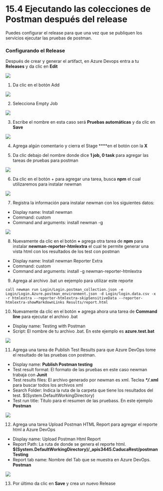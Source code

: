 # 15.4 Ejecutando las colecciones de Postman después del release

Puedes configurar el release para que una vez que se publiquen los servicios ejecutar las pruebas de postman.

### Configurando el Release

Después de crear y generar el artifact, en Azure Devops entra a tu **Releases** y da clic en **Edit**

![](../.gitbook/assets/image%20%28142%29.png)

1. Da clic en el botón Add

![](../.gitbook/assets/image%20%28243%29.png)

2. Selecciona Empty Job

![](../.gitbook/assets/image%20%28138%29.png)

3. Escribe el nombre en esta caso será **Pruebas automáticas** y da clic en **Save**

![](../.gitbook/assets/image%20%28356%29.png)

4. Agrega algún comentario y cierra el Stage ****en el botón con la **X**

5. Da clic debajo del nombre donde dice **1 job, 0 task** para agregar las tareas de pruebas para postman

![](../.gitbook/assets/image%20%2851%29.png)

6. Da clic en el botón + para agregar una tarea, busca **npm** el cual utilizaremos para instalar newman

![](../.gitbook/assets/image%20%28587%29.png)

7. Registra la información para instalar newman con los siguientes datos:

* Display name: Install newman
* Command: custom
* Command and arguments: install newman -g

![](../.gitbook/assets/image%20%28561%29.png)

8. Nuevamente da clic en el botón **+** agrega otra tarea de **npm** para instalar **newman-reporter-htmlextra** el cual te permite generar una vista html con los resultados de los test con postman

* Display name: Install newman Reporter Extra
* Command: custom
* Command and arguments: install -g newman-reporter-htmlextra

9. Agrega al archivo .bat un eejemplo para utilizar este reporte

```text
call newman run Login/Login.postman_collection.json -e Login/Login.Azure.postman_environment.json -d Login/login.data.csv -x -r htmlextra --reporter-htmlextra-skipSensitiveData --reporter-htmlextra-showMarkdownLinks Results/report.html
```

10. Nuevamente da clic en el botón **+** agrega ahora una tarea de **Command line** para ejecutar el archivo .bat

* Display name: Testing with Postman
* Script: El nombre de tu archivo .bat. En este ejemplo es **azure.test.bat**

![](../.gitbook/assets/image%20%28559%29.png)

11. Agrega una tarea de Publish Test Results para que Azure DevOps tome el resultado de las pruebas con postman.

* Display name: **Publish Postman testing**
* Test result format:  El formato de las pruebas en este caso newman trabaja con **Junit**
* Test results files: El archivo generado por newman es xml. Teclea _**\*/**_**.xml** para buscar todos los archivos xml 
* Search Folder: Indica la ruta de la carpeta que tiene los resultados del test. $\(System.DefaultWorkingDirectory\)
* Test run title: Título para el resumen de las pruebass. En este ejemplo **Postman**

![](../.gitbook/assets/image%20%28573%29.png)

12. Agrega una tarea Upload Postman HTML Report para agregar el reporte html a Azure DevOps

* Display name: Upload Postman Html Report
* Report Path: La ruta de donde se genera el reporte html. **$\(System.DefaultWorkingDirectory\)/\_apis3445.CaducaRest/postmanTesting**
* Report tab name: Nombre del Tab que se muestra en Azure DevOps. **Postman**

![](../.gitbook/assets/image%20%28585%29.png)

13. Por último da clic en **Save** y crea un nuevo Release











